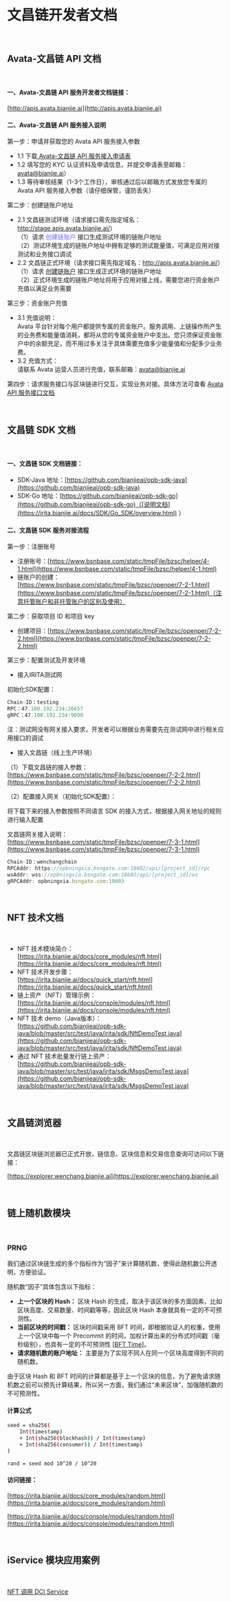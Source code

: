 # <font size="6">文昌链开发者文档</font>

<br>

## Avata-文昌链 API 文档
<br>

#### 一、Avata-文昌链 API 服务开发者文档链接：  
[http://apis.avata.bianjie.ai](http://apis.avata.bianjie.ai)

#### 二、Avata-文昌链 API 服务接入说明

第一步：申请并获取您的 Avata API 服务接入参数
- 1.1 下载[ Avata-文昌链 API 服务接入申请表](https://www.bianjie.ai/resources/Avata)
- 1.2 填写您的 KYC 认证资料及申请信息，并提交申请表至邮箱：<font color="#7065FF">avata@bianjie.ai</font>）
- 1.3 等待审核结果（1-3个工作日），审核通过后以邮箱方式发放您专属的 Avata API 服务接入参数（请仔细保管，谨防丢失）

第二步：创建链账户地址
- 2.1 文昌链测试环境（请求接口需先指定域名：<font color="#7065FF">http://stage.apis.avata.bianjie.ai/</font>）   
（1）请求 <font color="#7065FF">创建链账户</font> 接口生成测试环境的链账户地址  
（2）测试环境生成的链账户地址中拥有足够的测试能量值，可满足应用对接测试和业务接口调试
- 2.2 文昌链正式环境（请求接口需先指定域名：<font color="#7065FF">http://apis.avata.bianjie.ai/</font>）  
（1）请求 [创建链账户](https://apis.avata.bianjie.ai/v1beta1/accounts) 接口生成正式环境的链账户地址  
（2）正式环境生成的链账户地址将用于应用对接上线，需要您进行资金账户充值以满足业务需要

第三步：资金账户充值
- 3.1 充值说明：    
Avata 平台针对每个用户都提供专属的资金账户。服务调用、上链操作所产生的业务费和能量值消耗，都将从您的专属资金账户中支出。您只须保证资金账户中的余额充足，而不用过多关注于具体需要充值多少能量值和分配多少业务费。
- 3.2 充值方式：    
请联系 Avata 运营人员进行充值，联系邮箱：<font color="#7065FF">avata@bianjie.ai</font>

第四步：请求服务接口与区块链进行交互，实现业务对接。具体方法可查看 [Avata API 服务接口文档](http://apis.avata.bianjie.ai) 


<br>


## 文昌链 SDK 文档
<br>

#### 一、文昌链 SDK 文档链接：
- SDK-Java 地址：[https://github.com/bianjieai/opb-sdk-java](https://github.com/bianjieai/opb-sdk-java)
- SDK-Go 地址：[https://github.com/bianjieai/opb-sdk-go](https://github.com/bianjieai/opb-sdk-go)（[说明文档](https://irita.bianjie.ai/docs/SDK/Go_SDK/overview.html) ）

#### 二、文昌链 SDK 服务对接流程
第一步：注册账号
- 注册账号：[https://www.bsnbase.com/static/tmpFile/bzsc/helper/4-1.html](https://www.bsnbase.com/static/tmpFile/bzsc/helper/4-1.html)
- 链账户的创建：[https://www.bsnbase.com/static/tmpFile/bzsc/openper/7-2-1.html](https://www.bsnbase.com/static/tmpFile/bzsc/openper/7-2-1.html)（注意托管账户和非托管账户的区别及使用）

第二步：获取项目 ID 和项目 key
- 创建项目：[https://www.bsnbase.com/static/tmpFile/bzsc/openper/7-2-2.html](https://www.bsnbase.com/static/tmpFile/bzsc/openper/7-2-2.html)

第三步：配置测试及开发环境  
- 接入IRITA测试网

初始化SDK配置：
```javascript
Chain-ID：testing
RPC：47.100.192.234:26657
gRPC：47.100.192.234:9090
```
注：测试网没有网关接入要求，开发者可以根据业务需要先在测试网中进行相关应用接口的调试

- 接入文昌链（线上生产环境）

（1）下载文昌链的接入参数：[https://www.bsnbase.com/static/tmpFile/bzsc/openper/7-2-2.html](https://www.bsnbase.com/static/tmpFile/bzsc/openper/7-2-2.html)

（2）配置接入网关（初始化SDK配置）：

将下载下来的接入参数按照不同语言 SDK 的接入方式，根据接入网关地址的规则进行输入配置  

文昌链网关接入说明：[https://www.bsnbase.com/static/tmpFile/bzsc/openper/7-3-1.html](https://www.bsnbase.com/static/tmpFile/bzsc/openper/7-3-1.html)

```javascript
Chain-ID：wenchangchain
RPCAddr: https://opbningxia.bsngate.com:18602/api/[project_id]/rpc
wsAddr: wss://opbningxia.bsngate.com:18602/api/[project_id]/ws
gRPCAddr: opbningxia.bsngate.com:18603 
```
<br>

## NFT 技术文档
<br>

- NFT 技术模块简介：    
[https://irita.bianjie.ai/docs/core_modules/nft.html](https://irita.bianjie.ai/docs/core_modules/nft.html)
- NFT 技术开发步骤：    
[https://irita.bianjie.ai/docs/quick_start/nft.html](https://irita.bianjie.ai/docs/quick_start/nft.html)
- 链上资产（NFT）管理示例：     
[https://irita.bianjie.ai/docs/console/modules/nft.html](https://irita.bianjie.ai/docs/console/modules/nft.html)
- NFT 技术 demo（Java版本）：   
[https://github.com/bianjieai/opb-sdk-java/blob/master/src/test/java/irita/sdk/NftDemoTest.java](https://github.com/bianjieai/opb-sdk-java/blob/master/src/test/java/irita/sdk/NftDemoTest.java)
- 通过 NFT 技术批量发行链上资产：   
[https://github.com/bianjieai/opb-sdk-java/blob/master/src/test/java/irita/sdk/MsgsDemoTest.java](https://github.com/bianjieai/opb-sdk-java/blob/master/src/test/java/irita/sdk/MsgsDemoTest.java)

<br>

## 文昌链浏览器
<br>

文昌链区块链浏览器已正式开放，链信息、区块信息和交易信息查询可访问以下链接：

[https://explorer.wenchang.bianjie.ai](https://explorer.wenchang.bianjie.ai)

<br>

## 链上随机数模块
<br>

### PRNG

我们通过区块链生成的多个指标作为“因子”来计算随机数，使得此随机数公开透明，方便验证。

随机数“因子”具体包含以下指标：

- **上一个区块的 Hash：** 区块 Hash 的生成，取决于该区块的多方面因素，比如区块高度、交易数量、时间戳等等，因此区块 Hash 本身就具有一定的不可预测性。
- **当前区块的时间戳：** 区块时间戳采用 BFT 时间，即根据验证人的权重，使用上一个区块中每一个 Precommit 的时间，加权计算出来的分布式时间戳（毫秒级别），也具有一定的不可预测性 [[BFT Time]](https://docs.tendermint.com/master/spec/consensus/bft-time.html#bft-time)。
- **请求随机数的账户地址：** 主要是为了实现不同人在同一个区块高度得到不同的随机数。

由于区块 Hash 和 BFT 时间的计算都是基于上一个区块的信息，为了避免请求随机数之前可以预先计算结果，所以另一方面，我们通过“未来区块”，加强随机数的不可预测性。

#### 计算公式

```sh
seed = sha256(
    Int(timestamp)
    + Int(sha256(blockhash)) / Int(timestamp)
    + Int(sha256(consumer)) / Int(timestamp)
)

rand = seed mod 10^20 / 10^20
```

#### 访问链接：

[https://irita.bianjie.ai/docs/core_modules/random.html](https://irita.bianjie.ai/docs/core_modules/random.html)

[https://irita.bianjie.ai/docs/console/modules/random.html](https://irita.bianjie.ai/docs/console/modules/random.html)

<br>

## iService 模块应用案例
<br>

[NFT 调用 DCI Service](https://github.com/bianjieai/bsn-wenchang.bianjie.ai/blob/master/docs/doc-application-case/nft-x-dciservice.md)

